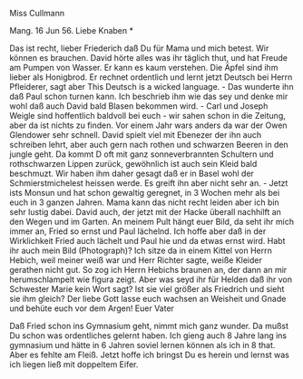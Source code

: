 Miss Cullmann

 Mang. 16 Jun 56.
Liebe Knaben <Fried und Paul.>*

Das ist recht, lieber Friederich daß Du für Mama und mich betest. Wir können es brauchen. David hörte alles was ihr täglich thut, und hat Freude am Pumpen von Wasser. Er kann es kaum verstehen. Die Äpfel sind ihm lieber als Honigbrod. Er rechnet ordentlich und lernt jetzt Deutsch bei Herrn Pfleiderer, sagt aber This Deutsch is a wicked language. - Das wunderte ihn daß Paul schon turnen kann. Ich beschrieb ihm wie das sey und denke mir wohl daß auch David bald Blasen bekommen wird. - Carl und Joseph Weigle sind hoffentlich baldvoll bei euch - wir sahen schon in die Zeitung, aber da ist nichts zu finden. Vor einem Jahr wars anders da war der Owen Glendower sehr schnell. David spielt viel mit Ebenezer der ihn auch schreiben lehrt, aber auch gern nach rothen und schwarzen Beeren in den jungle geht. Da kommt D oft mit ganz sonneverbrannten Schultern und rothschwarzen Lippen zurück, gewöhnlich ist auch sein Kleid bald beschmuzt. Wir haben ihm daher gesagt daß er in Basel wohl der Schmierstmichelest heissen werde. Es greift ihn aber nicht sehr an. - Jetzt ists Monsun und hat schon gewaltig geregnet, in 3 Wochen mehr als bei euch in 3 ganzen Jahren. Mama kann das nicht recht leiden aber ich bin sehr lustig dabei. David auch, der jetzt mit der Hacke überall nachhilft an den Wegen und im Garten. An meinem Pult hängt euer Bild, da seht ihr mich immer an, Fried so ernst und Paul lächelnd. Ich hoffe aber daß in der Wirklichkeit Fried auch lächelt und Paul hie und da etwas ernst wird. Habt ihr auch mein Bild (Photograph)? Ich sitze da in einem Kittel von Herrn Hebich, weil meiner weiß war und Herr Richter sagte, weiße Kleider gerathen nicht gut. So zog ich Herrn Hebichs braunen an, der dann an mir herumschlampelt wie figura zeigt. Aber was seyd ihr für Helden daß ihr von Schwester Marie kein Wort sagt? Ist sie viel größer als Friedrich und sieht sie ihm gleich? Der liebe Gott lasse euch wachsen an Weisheit und Gnade und behüte euch vor dem Argen!
 Euer Vater

Daß Fried schon ins Gymnasium geht, nimmt mich ganz wunder. Da mußst Du schon was ordentliches gelernt haben. Ich gieng auch 8 Jahre lang ins gymnasium und hätte in 6 Jahren soviel lernen können als ich in 8 that. Aber es fehlte am Fleiß. Jetzt hoffe ich bringst Du es herein und lernst was ich liegen ließ mit doppeltem Eifer.

